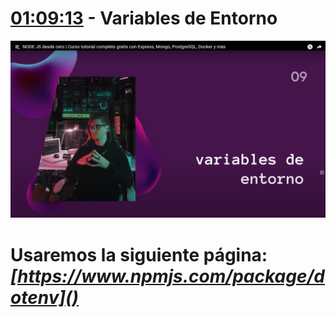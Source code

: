 # [01:09:13](https://www.youtube.com/watch?v=I17ln313Pjk&list=TLPQMDEwNjIwMjUxxiOoJ0A2bA&index=1&t=4153s) - Variables de Entorno

![1748909561346](image/Variables/1748909561346.png)



# Usaremos la siguiente página: *[https://www.npmjs.com/package/dotenv]()*
